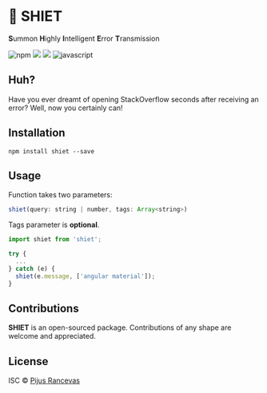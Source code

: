 # 📡  SHIET

****S****ummon
****H****ighly
****I****ntelligent
****E****rror
****T****ransmission

![npm](https://aleen42.github.io/badges/src/npm.svg) ![](https://img.shields.io/npm/dt/shiet) ![](https://img.shields.io/npm/v/shiet) ![javascript](https://aleen42.github.io/badges/src/javascript.svg)


## Huh?
Have you ever dreamt of opening StackOverflow seconds after receiving an error?
Well, now you certainly can!

## Installation

```
npm install shiet --save
```

## Usage
Function takes two parameters:

```javascript
shiet(query: string | number, tags: Array<string>)
```

Tags parameter is ****optional****.

```javascript
import shiet from 'shiet';

try {
  ...
} catch (e) {
  shiet(e.message, ['angular material']);
}

```

## Contributions

****SHIET**** is an open-sourced package. Contributions of any shape
are welcome and appreciated.

## License

ISC © [Pijus Rancevas](https://github.com/pijus-r)
